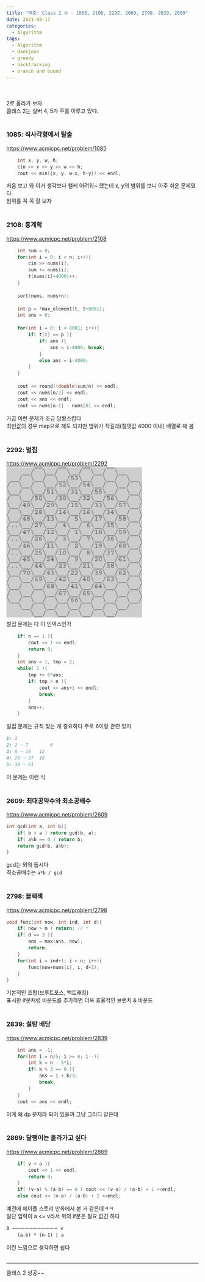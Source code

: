 ```yaml
---
title: "백준: Class 2 ① - 1085, 2108, 2292, 2609, 2798, 2839, 2869"
date: 2021-08-17
categories:
  - Algorithm
tags:
  - Algorithm
  - Baekjoon
  - greedy
  - backtracking
  - branch and bound
---
```


<br></br>
2로 올라가 보자  
클래스 2는 실버 4, 5가 주를 이루고 있다.
<br></br>

### 1085: 직사각형에서 탈출
https://www.acmicpc.net/problem/1085
```cpp
    int x, y, w, h;
    cin >> x >> y >> w >> h;
    cout << min({x, y, w-x, h-y}) << endl;
```
처음 보고 와 이거 생각보다 왤케 어려워~ 했는데 x, y의 범위를 보니 아주 쉬운 문제였다  
범위를 꼭 꼭 잘 보자
<br></br>

### 2108: 통계학
https://www.acmicpc.net/problem/2108
```cpp
    int sum = 0;
    for(int i = 0; i < n; i++){
        cin >> nums[i];
        sum += nums[i];
        t[nums[i]+4000]++;
    }

    sort(nums, nums+n);

    int p = *max_element(t, t+8001);
    int ans = 0;

    for(int i = 0; i < 8001; i++){
        if( t[i] == p ){
            if( ans ){
                ans = i-4000; break;
            }
            else ans = i-4000;
        }
    }

    cout << round((double)sum/n) << endl;
    cout << nums[n/2] << endl;
    cout << ans << endl;
    cout << nums[n-1] - nums[0] << endl;
```
가끔 이런 문제가 조금 당황스럽다  
최빈값의 경우 map으로 해도 되지만 범위가 작길래(절댓값 4000 이내) 배열로 해 봄
<br></br>

### 2292: 벌집
https://www.acmicpc.net/problem/2292
![1](/img/Algorithm/14/1.png)  
벌집 문제는 다 이 인덱스인가
```cpp
    if( n == 1 ){
        cout << 1 << endl;
        return 0;
    }
    int ans = 1, tmp = 2;
    while( 1 ){
        tmp += 6*ans;
        if( tmp > n ){
            cout << ans+1 << endl;
            break;
        }
        ans++;
    }
```
벌집 문제는 규칙 찾는 게 중요하다 주로 6이랑 관련 있지  
```md
1: 1
2: 2 ~ 7		6
3: 8 ~ 19	12
4: 20 ~ 37	18
5: 38 ~ 61
```
이 문제는 이런 식
<br></br>

### 2609: 최대공약수와 최소공배수
https://www.acmicpc.net/problem/2609
```cpp
int gcd(int a, int b){
    if( b > a ) return gcd(b, a);
    if( a%b == 0 ) return b;
    return gcd(b, a%b);
}
```
gcd는 외워 둡시다  
최소공배수는 `a*b / gcd`
<br></br>

### 2798: 블랙잭
https://www.acmicpc.net/problem/2798
```cpp
void func(int now, int ind, int d){
    if( now > m ) return; // *
    if( d == 3 ){
        ans = max(ans, now);
        return;
    }
    for(int i = ind+1; i < n; i++){
        func(now+nums[i], i, d+1);
    }
}
```
기본적인 조합(브루트포스, 백트래킹)  
표시한 if문처럼 바운드를 추가하면 더욱 효율적인 브랜치 & 바운드
<br></br>

### 2839: 설탕 배당
https://www.acmicpc.net/problem/2839
```cpp
    int ans = -1;
    for(int i = n/5; i >= 0; i--){
        int k = n - 5*i;
        if( k % 3 == 0 ){
            ans = i + k/3;
            break;
        }
    }
    cout << ans << endl;
```
이게 왜 dp 문제라 되어 있을까 그냥 그리디 같은데
<br></br>

### 2869: 달팽이는 올라가고 싶다
https://www.acmicpc.net/problem/2869
```cpp
    if( v < a ){
        cout << 1 << endl;
        return 0;
    }
    if( (v-a) % (a-b) == 0 ) cout << (v-a) / (a-b) + 1 <<endl;
    else cout << (v-a) / (a-b) + 2 <<endl;
```
예전에 메이플 스토리 만화에서 본 거 같은데ㅋㅋ  
일단 입력이 a <= v라서 위의 if문은 필요 없긴 하다  
```md
0 ㅡㅡㅡㅡㅡㅡㅡㅡㅡㅡㅡ v
    (a-b) * (n-1) | a
```
이런 느낌으로 생각하면 쉽다
<br></br>

---
클래스 2 성공~~
<br></br>
